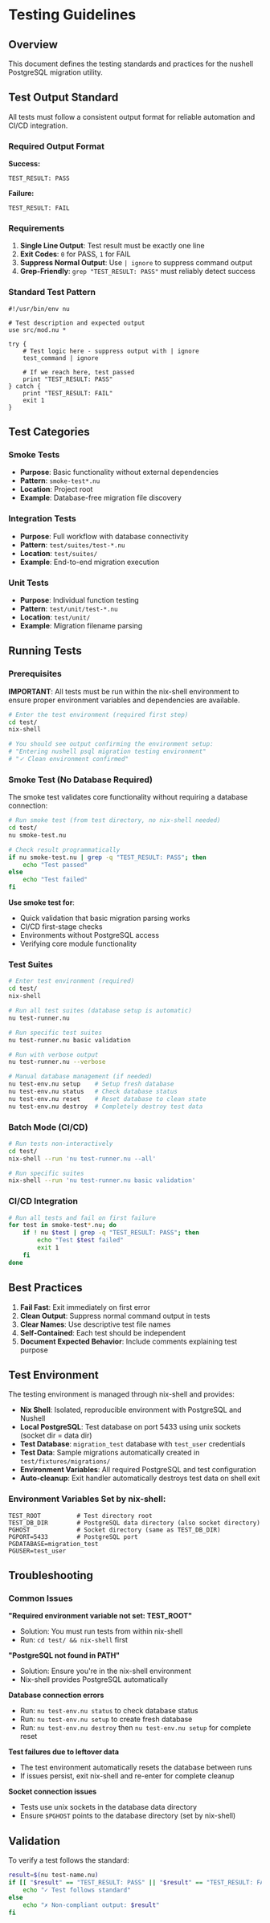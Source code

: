 # Testing Guidelines

## Overview
This document defines the testing standards and practices for the nushell PostgreSQL migration utility.

## Test Output Standard

All tests must follow a consistent output format for reliable automation and CI/CD integration.

### Required Output Format

**Success:**
```
TEST_RESULT: PASS
```

**Failure:**
```
TEST_RESULT: FAIL
```

### Requirements
1. **Single Line Output**: Test result must be exactly one line
2. **Exit Codes**: `0` for PASS, `1` for FAIL  
3. **Suppress Normal Output**: Use `| ignore` to suppress command output
4. **Grep-Friendly**: `grep "TEST_RESULT: PASS"` must reliably detect success

### Standard Test Pattern
```nushell
#!/usr/bin/env nu

# Test description and expected output
use src/mod.nu *

try {
    # Test logic here - suppress output with | ignore
    test_command | ignore
    
    # If we reach here, test passed
    print "TEST_RESULT: PASS"
} catch {
    print "TEST_RESULT: FAIL"
    exit 1
}
```

## Test Categories

### Smoke Tests
- **Purpose**: Basic functionality without external dependencies
- **Pattern**: `smoke-test*.nu`
- **Location**: Project root
- **Example**: Database-free migration file discovery

### Integration Tests  
- **Purpose**: Full workflow with database connectivity
- **Pattern**: `test/suites/test-*.nu`
- **Location**: `test/suites/`
- **Example**: End-to-end migration execution

### Unit Tests
- **Purpose**: Individual function testing
- **Pattern**: `test/unit/test-*.nu` 
- **Location**: `test/unit/`
- **Example**: Migration filename parsing

## Running Tests

### Prerequisites
**IMPORTANT**: All tests must be run within the nix-shell environment to ensure proper environment variables and dependencies are available.

```bash
# Enter the test environment (required first step)
cd test/
nix-shell

# You should see output confirming the environment setup:
# "Entering nushell psql migration testing environment"
# "✓ Clean environment confirmed"
```

### Smoke Test (No Database Required)
The smoke test validates core functionality without requiring a database connection:

```bash
# Run smoke test (from test directory, no nix-shell needed)
cd test/
nu smoke-test.nu

# Check result programmatically
if nu smoke-test.nu | grep -q "TEST_RESULT: PASS"; then
    echo "Test passed"
else
    echo "Test failed"
fi
```

**Use smoke test for**:
- Quick validation that basic migration parsing works
- CI/CD first-stage checks
- Environments without PostgreSQL access
- Verifying core module functionality

### Test Suites
```bash
# Enter test environment (required)
cd test/
nix-shell

# Run all test suites (database setup is automatic)
nu test-runner.nu

# Run specific test suites
nu test-runner.nu basic validation

# Run with verbose output
nu test-runner.nu --verbose

# Manual database management (if needed)
nu test-env.nu setup    # Setup fresh database
nu test-env.nu status   # Check database status
nu test-env.nu reset    # Reset database to clean state
nu test-env.nu destroy  # Completely destroy test data
```

### Batch Mode (CI/CD)
```bash
# Run tests non-interactively
cd test/
nix-shell --run 'nu test-runner.nu --all'

# Run specific suites
nix-shell --run 'nu test-runner.nu basic validation'
```

### CI/CD Integration
```bash
# Run all tests and fail on first failure
for test in smoke-test*.nu; do
    if ! nu $test | grep -q "TEST_RESULT: PASS"; then
        echo "Test $test failed"
        exit 1
    fi
done
```

## Best Practices

1. **Fail Fast**: Exit immediately on first error
2. **Clean Output**: Suppress normal command output in tests
3. **Clear Names**: Use descriptive test file names
4. **Self-Contained**: Each test should be independent
5. **Document Expected Behavior**: Include comments explaining test purpose

## Test Environment

The testing environment is managed through nix-shell and provides:

- **Nix Shell**: Isolated, reproducible environment with PostgreSQL and Nushell
- **Local PostgreSQL**: Test database on port 5433 using unix sockets (socket dir = data dir)
- **Test Database**: `migration_test` database with `test_user` credentials
- **Test Data**: Sample migrations automatically created in `test/fixtures/migrations/`
- **Environment Variables**: All required PostgreSQL and test configuration
- **Auto-cleanup**: Exit handler automatically destroys test data on shell exit

### Environment Variables Set by nix-shell:
```
TEST_ROOT          # Test directory root
TEST_DB_DIR        # PostgreSQL data directory (also socket directory)  
PGHOST             # Socket directory (same as TEST_DB_DIR)
PGPORT=5433        # PostgreSQL port
PGDATABASE=migration_test
PGUSER=test_user
```

## Troubleshooting

### Common Issues

**"Required environment variable not set: TEST_ROOT"**
- Solution: You must run tests from within nix-shell
- Run: `cd test/ && nix-shell` first

**"PostgreSQL not found in PATH"**
- Solution: Ensure you're in the nix-shell environment
- Nix-shell provides PostgreSQL automatically

**Database connection errors**
- Run: `nu test-env.nu status` to check database status
- Run: `nu test-env.nu setup` to create fresh database
- Run: `nu test-env.nu destroy` then `nu test-env.nu setup` for complete reset

**Test failures due to leftover data**
- The test environment automatically resets the database between runs
- If issues persist, exit nix-shell and re-enter for complete cleanup

**Socket connection issues**
- Tests use unix sockets in the database data directory
- Ensure `$PGHOST` points to the database directory (set by nix-shell)

## Validation

To verify a test follows the standard:
```bash
result=$(nu test-name.nu)
if [[ "$result" == "TEST_RESULT: PASS" || "$result" == "TEST_RESULT: FAIL" ]]; then
    echo "✓ Test follows standard"
else
    echo "✗ Non-compliant output: $result"
fi
```